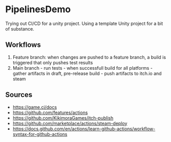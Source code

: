 # PipelinesDemo

Trying out CI/CD for a unity project.
Using a template Unity project for a bit of substance.

## Workflows
  1. Feature branch: when changes are pushed to a feature branch, a build is triggered that only pushes test results
  2. Main branch
    - run tests
    - when successfull build for all platforms
    - gather artifacts in draft, pre-release build
    - push artifacts to itch.io and steam

## Sources
  - https://game.ci/docs
  - https://github.com/features/actions
  - https://github.com/KikimoraGames/itch-publish
  - https://github.com/marketplace/actions/steam-deploy
  - https://docs.github.com/en/actions/learn-github-actions/workflow-syntax-for-github-actions

